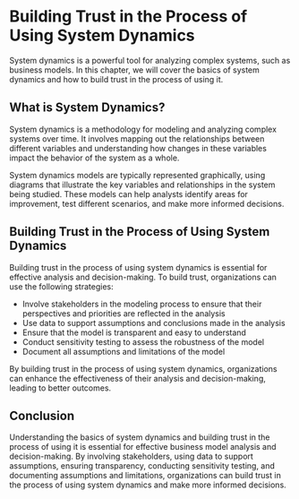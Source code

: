 # Building Trust in the Process of Using System Dynamics

System dynamics is a powerful tool for analyzing complex systems, such as business models. In this chapter, we will cover the basics of system dynamics and how to build trust in the process of using it.

What is System Dynamics?
------------------------

System dynamics is a methodology for modeling and analyzing complex systems over time. It involves mapping out the relationships between different variables and understanding how changes in these variables impact the behavior of the system as a whole.

System dynamics models are typically represented graphically, using diagrams that illustrate the key variables and relationships in the system being studied. These models can help analysts identify areas for improvement, test different scenarios, and make more informed decisions.

Building Trust in the Process of Using System Dynamics
------------------------------------------------------

Building trust in the process of using system dynamics is essential for effective analysis and decision-making. To build trust, organizations can use the following strategies:

* Involve stakeholders in the modeling process to ensure that their perspectives and priorities are reflected in the analysis
* Use data to support assumptions and conclusions made in the analysis
* Ensure that the model is transparent and easy to understand
* Conduct sensitivity testing to assess the robustness of the model
* Document all assumptions and limitations of the model

By building trust in the process of using system dynamics, organizations can enhance the effectiveness of their analysis and decision-making, leading to better outcomes.

Conclusion
----------

Understanding the basics of system dynamics and building trust in the process of using it is essential for effective business model analysis and decision-making. By involving stakeholders, using data to support assumptions, ensuring transparency, conducting sensitivity testing, and documenting assumptions and limitations, organizations can build trust in the process of using system dynamics and make more informed decisions.
